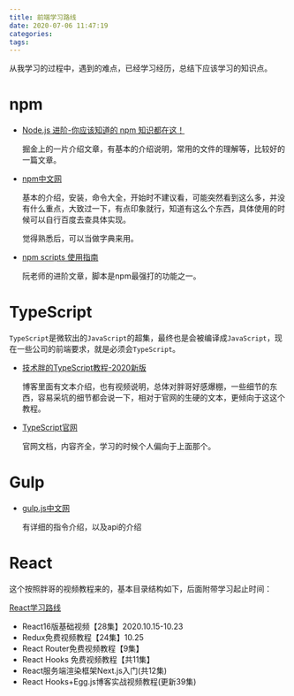 ```yaml
---
title: 前端学习路线
date: 2020-07-06 11:47:19
categories:
tags:
---
```


从我学习的过程中，遇到的难点，已经学习经历，总结下应该学习的知识点。

# npm

* [Node.js 进阶-你应该知道的 npm 知识都在这！](https://juejin.im/post/5ef7e0066fb9a07e976bc89e?utm_source=gold_browser_extension)

	掘金上的一片介绍文章，有基本的介绍说明，常用的文件的理解等，比较好的一篇文章。
	
* [npm中文网](https://www.npmjs.cn/)

	基本的介绍，安装，命令大全，开始时不建议看，可能突然看到这么多，并没有什么重点，大致过一下，有点印象就行，知道有这么个东西，具体使用的时候可以自行百度去查具体实现。
	
	觉得熟悉后，可以当做字典来用。
	
* [npm scripts 使用指南](http://www.ruanyifeng.com/blog/2016/10/npm_scripts.html)

	阮老师的进阶文章，脚本是npm最强打的功能之一。
	
# TypeScript

`TypeScript`是微软出的`JavaScript`的超集，最终也是会被编译成`JavaScript`，现在一些公司的前端要求，就是必须会`TypeScript`。

* [技术胖的TypeScript教程-2020新版](https://jspang.com/detailed?id=66#toc223)

	博客里面有文本介绍，也有视频说明，总体对胖哥好感爆棚，一些细节的东西，容易采坑的细节都会说一下，相对于官网的生硬的文本，更倾向于这这个教程。
	
* [TypeScript官网](https://www.tslang.cn/docs/handbook/basic-types.html)

	官网文档，内容齐全，学习的时候个人偏向于上面那个。
	
# Gulp

* [gulp.js中文网](https://www.gulpjs.com.cn/docs/getting-started/quick-start/)

	有详细的指令介绍，以及api的介绍
	
# React

这个按照胖哥的视频教程来的，基本目录结构如下，后面附带学习起止时间：

[React学习路线](https://jspang.com/detailed?id=56)

- React16版基础视频【28集】2020.10.15-10.23
- Redux免费视频教程【24集】10.25
- React Router免费视频教程【9集】
- React Hooks 免费视频教程【共11集】
- React服务端渲染框架Next.js入门(共12集)
- React Hooks+Egg.js博客实战视频教程(更新39集)
